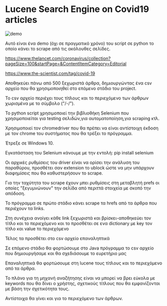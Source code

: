 # Lucene Search Engine on Covid19 articles
![demo](https://github.com/KonKar96/Lucene-Search-Engine-on-Covid19-articles-/blob/main/ezgif.com-gif-maker.gif)

Αυτό είναι ένα demo (όχι σε πραγματικό χρόνο) του script σε python το οποίο κάνει το scrape από τις ακόλουθες σελίδες.

https://www.thelancet.com/coronavirus/collection?pageSize=100&startPage=&ContentItemCategory=Editorial

https://www.the-scientist.com/tag/covid-19

Αποθηκεύει πάνω από 500 ξεχωριστά άρθρα, δημιουργώντας ένα csv αρχείο που θα χρησιμοποιηθεί στο επόμενο στάδιο του project.

Το csv αρχείο περιέχει τους τίτλους και το περιεχόμενο των άρθρων χωρισμένα με το σύμβολο ("/-/").

Το python script χρησιμοποιεί την βιβλιοθήκη Selenium που χρησιμοποιείται για testing σελιδών,για αυτοματοποίηση,για scraping κτλ.

Χρησιμοποιεί τον chromedriver που θα πρέπει να είναι αντίστοιχη έκδοση με τον chrome του συστήματος που θα τρέξει το πρόγραμμα.

Έτρεξε σε Windows 10.

Εγκατάσταση του Selenium κάνουμε με την εντολή: pip install selenium

Οι αρχικές ρυθμίσεις του driver είναι να ορίσει την ανάλυση του παραθύρου, προσθέτει σαν extension το ublock ώστε να μην υπάρχουν διαφημίσεις που θα καθυστερήσουν το scrape.

Για την ταχύτητα του scrape έχουν μπει ρυθμίσεις στη μεταβλητή prefs οι οποίες "ξεγυμνώνουν" την σελίδα από περιττά στοιχεία με σκοπό την απόδοση.

Το πρόγραμμα σε πρώτο στάδιο κάνει scrape τα hrefs από τα άρθρα που περιέχουν τα links.

Στη συνέχεια ανοίγει κάθε link ξεχωριστά και βρίσκει-αποθηκεύει τον τίτλο και το περιεχόμενο και το προσθέτει σε ενα dictionary με key τον τίτλο και value το περιεχόμενο

Τέλος τα προσθέτει στο csv αρχείο επαναληπτικά

Σε επόμενο στάδιο θα φορτώσουμε στο Java πρόγραμμα το csv αρχείο που δημιουργήσαμε και θα σχεδιάσουμε το ευρετήριο μας

Επαναληπτικά θα φορτώσουμε στη lucene τους τίτλους και το περιεχόμενο από τα άρθρα.

Το πλάνο για τη μηχανή αναζήτησης είναι να μπορεί να βρει εύκολα με keywords που θα δίνει ο χρήστης, σχετικούς τίτλους που θα εμφανίζονται με βάση την σχετικότητα τους.

Αντίστοιχα θα γίνει και για το περιεχόμενο των άρθρων.
